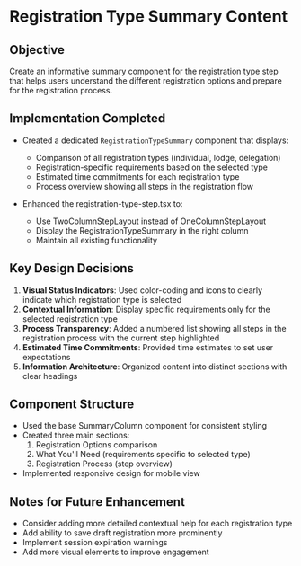 # Registration Type Summary Content

## Objective
Create an informative summary component for the registration type step that helps users understand the different registration options and prepare for the registration process.

## Implementation Completed
- Created a dedicated `RegistrationTypeSummary` component that displays:
  - Comparison of all registration types (individual, lodge, delegation)
  - Registration-specific requirements based on the selected type
  - Estimated time commitments for each registration type
  - Process overview showing all steps in the registration flow

- Enhanced the registration-type-step.tsx to:
  - Use TwoColumnStepLayout instead of OneColumnStepLayout
  - Display the RegistrationTypeSummary in the right column
  - Maintain all existing functionality

## Key Design Decisions
1. **Visual Status Indicators**: Used color-coding and icons to clearly indicate which registration type is selected
2. **Contextual Information**: Display specific requirements only for the selected registration type
3. **Process Transparency**: Added a numbered list showing all steps in the registration process with the current step highlighted
4. **Estimated Time Commitments**: Provided time estimates to set user expectations
5. **Information Architecture**: Organized content into distinct sections with clear headings

## Component Structure
- Used the base SummaryColumn component for consistent styling
- Created three main sections:
  1. Registration Options comparison
  2. What You'll Need (requirements specific to selected type)
  3. Registration Process (step overview)
- Implemented responsive design for mobile view

## Notes for Future Enhancement
- Consider adding more detailed contextual help for each registration type
- Add ability to save draft registration more prominently
- Implement session expiration warnings
- Add more visual elements to improve engagement